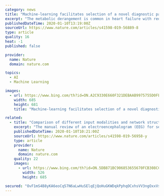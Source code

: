 ```yaml
---
category: news
title: "Machine-learning facilitates selection of a novel diagnostic panel of metabolites for the detection of heart failure"
excerpt: "The metabolic derangement is common in heart failure with reduced ejection fraction (HFrEF). The aim of the study was to check feasibility of the combined approach of untargeted metabolomics and machine learning to create a simple and potentially clinically useful diagnostic panel for HFrEF. The study included 67 chronic HFrEF patients (left ..."
publishedDateTime: 2020-01-10T13:19:00Z
sourceUrl: https://www.nature.com/articles/s41598-019-56889-8
type: article
quality: 16
heat: -1
published: false

provider:
  name: Nature
  domain: nature.com

topics:
  - AI
  - Machine Learning

images:
  - url: https://www.bing.com/th?id=ON.A2C9330E660F321DEBAAB9975755D0FE
    width: 685
    height: 681
    title: "Machine-learning facilitates selection of a novel diagnostic panel of metabolites for the detection of heart failure"

related:
  - title: "Comparison of different input modalities and network structures for deep learning-based seizure detection"
    excerpt: "The manual review of an electroencephalogram (EEG) for seizure detection is a laborious and error-prone process. Thus, automated seizure detection based on machine learning has been studied for decades. Recently, deep learning has been adopted in order to avoid manual feature extraction and selection. In the present study, we systematically ..."
    publishedDateTime: 2020-01-10T10:21:00Z
    sourceUrl: https://www.nature.com/articles/s41598-019-56958-y
    type: article
    provider:
      name: Nature
      domain: nature.com
    quality: 22
    images:
      - url: https://www.bing.com/th?id=ON.5DB871BC906853655670FCB308CC0F8C
        width: 526
        height: 685

secured: "OvF1mS4B8yKA6eoCq57N6aLwHuSElqEjQoHuGKWDqkPphqOCxhsVV3ngOxxVsTQqV9bIJmoMSH838/fsPxVidzeYx0MyM66dSA3DToDYMfcaWnHTkZ0WflVFs0ti03Y4NPaKeOF5XKG5Oay4OT1XhU5Ykaio3AZks4itxx9YlJd6JeZp9Xo+pZUK3/sFknmDnqRQNOb4sBPTc7y5JwxUIN+92vJdel1PHcDgFmCsD6mMAUUwZ8xHhUy8F1JGcWTB05qaQrmhAdwX1/h1909+Pg==;ZsRt4+QeFMzSYPCqoqjNzw=="
---
```


